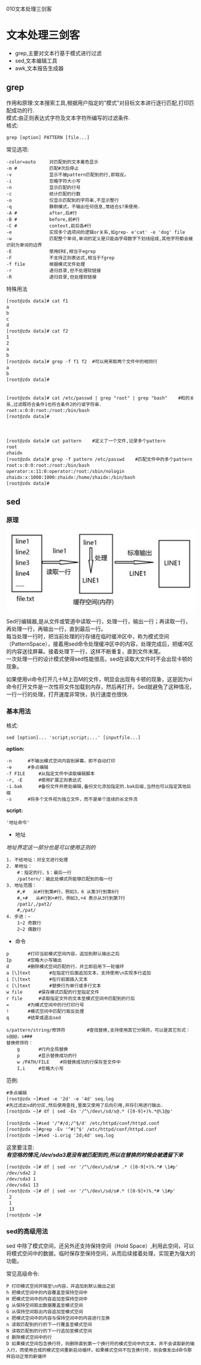 010文本处理三剑客

# 文本处理三剑客 


* grep,主要对文本行基于模式进行过滤
* sed,文本编辑工具  
* awk,文本报告生成器  

## grep  
作用和原理:文本搜索工具,根据用户指定的"模式"对目标文本进行逐行匹配,打印匹配成功的行.  
模式:由正则表达式字符及文本字符所编写的过滤条件.  
格式:  

```
grep [option] PATTERN [file...]
```

常见选项:  

```
-color=auto		对匹配到的文本着色显示
-m #			匹配#次后停止
-v				显示不被pattern匹配到的行,即取反。
-i				忽略字符大小写
-n				显示匹配的行号
-c				统计匹配的行数
-o				仅显示匹配到的字符串,不显示整行
-q				静默模式，不输出任何信息,常结合$?来使用.
-A #			after,后#行
-B #			before,前#行
-C #			context,前后各#行
-e				实现多个选项间的逻辑or关系,如grep- e'cat' -e 'dog' file
-w				匹配整个单词,单词的定义是只能由字母数字下划线组成,其他字符都会被识别为单词的边界
-E				使用ERE,相当于egrep
-F				不支持正则表达式,相当于fgrep
-f fi1e			根据模式文件处理
-r				递归目录,但不处理软链接
-R				递归目录,但处理软链接
```

特殊用法

```
[root@zdx data]# cat f1
a
b
c
d
[root@zdx data]# cat f2
1
2
a
b
[root@zdx data]# grep -f f1 f2	#可以用来取两个文件中的相同行  
a
b
[root@zdx data]#


[root@zdx data]# cat /etc/passwd | grep "root" | grep "bash" 	#和的关系,过滤既符合条件1也符合条件2的行或字符串. 
root:x:0:0:root:/root:/bin/bash
[root@zdx data]#

 

[root@zdx data]# cat pattern	#定义了一个文件,记录多个pattern
root
zhaidx
[root@zdx data]# grep -f pattern /etc/passwd	#匹配文件中的多个pattern
root:x:0:0:root:/root:/bin/bash
operator:x:11:0:operator:/root:/sbin/nologin
zhaidx:x:1000:1000:zhaidx:/home/zhaidx:/bin/bash
[root@zdx data]#

 ```


## sed  

### 原理  
![](https://raw.githubusercontent.com/ZhaiD0ngxue/pics/main/img/10-1.png) 

Sed行编辑器,是从文件或管道中读取一行，处理一行，输出一行；再读取一行，再处理一行，再输出一行，直到最后一行。  
每当处理一行时，把当前处理的行存储在临时缓冲区中，称为模式空间（PatternSpace），接着用sed命令处理缓冲区中的内容，处理完成后，把缓冲区的内容送往屏幕。接着处理下一行，这样不断重复，直到文件末尾。  
一次处理一行的设计模式使得sed性能很高，sed在读取大文件时不会出现卡顿的现象。  

如果使用vi命令打开几十M上百M的文件，明显会出现有卡顿的现象，这是因为vi命令打开文件是一次性将文件加载到内存，然后再打开。Sed就避免了这种情况，一行一行的处理，打开速度非常快，执行速度也很快.  

### 基本用法  

格式:  

```
sed [option]... 'script;script;...' [inputfile...]
```  

**option:**  

```
-n 		#不输出模式空间内容到屏幕，即不自动打印
-e 		#多点编辑
-f FILE 	#从指定文件中读取编辑脚本
-r, -E 		#使用扩展正则表达式
-i.bak 		#备份文件并原处编辑,备份文化添加指定的.bak后缀,当然也可以指定其他后缀
-s 		#将多个文件视为独立文件，而不是单个连续的长文件流
```

**script:**  

```
'地址命令'
```

* 地址 


*地址界定这一部分也是可以使用正则的*
```
1. 不给地址：对全文进行处理
2. 单地址：
	#：指定的行，$：最后一行
	/pattern/：被此处模式所能够匹配到的每一行
3. 地址范围：
	#,#   从#行到第#行，例如3，6 从第3行到第6行
	#,+#   从#行到+#行，例如3,+4 表示从3行到第7行
	/pat1/,/pat2/
	#,/pat/
4. 步进：~
	1~2 奇数行
	2~2 偶数行
```  

* 命令  

```
p 		#打印当前模式空间内容，追加到默认输出之后
Ip		#忽略大小写输出
d 		#删除模式空间匹配的行，并立即启用下一轮循环
a [\]text 		#在指定行后面追加文本，支持使用\n实现多行追加
i [\]text 		#在行前面插入文本
c [\]text 		#替换行为单行或多行文本
w file 		#保存模式匹配的行至指定文件
r file 		#读取指定文件的文本至模式空间中匹配到的行后
= 		#为模式空间中的行打印行号
! 		#模式空间中匹配行取反处理
q 		#结束或退出sed

s/pattern/string/修饰符 		#查找替换,支持使用其它分隔符，可以是其它形式：s@@@，s###
替换修饰符：
	g 		#行内全局替换
	p 		#显示替换成功的行
	w /PATH/FILE 	#将替换成功的行保存至文件中
	I,i 	#忽略大小写
```  


范例:  

```
#多点编辑
[root@zdx ~]#sed -e '2d' -e '4d' seq.log
#先过滤出sd的分区,然后使用查找,里面又使用了后向引用,并将引用进行输出.
[root@zdx ~]# df | sed -En '/^\/dev\/sd/s@.* ([0-9]+)%.*@\1@p'	

[root@zdx ~]#sed '/^#/d;/^$/d' /etc/httpd/conf/httpd.conf
[root@zdx ~]#grep -Ev '^#|^$' /etc/httpd/conf/httpd.conf
[root@zdx ~]#sed -i.orig '2d;4d' seq.log
```  

这里要注意:  
***有空格的情况,/dev/sda3是没有被匹配到的,所以在替换的时候会被遗留下来***
```
[root@zdx ~]# df | sed -nr '/^\/dev\/sd/s# .* ([0-9]+)%.*# \1#p'
/dev/sda2 2
/dev/sda3 1
/dev/sda1 13
[root@zdx ~]# df | sed -nr '/^\/dev\/sd/s#.* ([0-9]+)%.*# \1#p'
 2
 1
 13
[root@zdx ~]# 
```

### sed的高级用法  
sed 中除了模式空间，还另外还支持保持空间（Hold Space）,利用此空间，可以将模式空间中的数据，临时保存至保持空间，从而后续接着处理，实现更为强大的功能。  

常见高级命令:

```
P 打印模式空间开端至\n内容，并追加到默认输出之前
h 把模式空间中的内容覆盖至保持空间中
H 把模式空间中的内容追加至保持空间中
g 从保持空间取出数据覆盖至模式空间
G 从保持空间取出内容追加至模式空间
x 把模式空间中的内容与保持空间中的内容进行互换
n 读取匹配到的行的下一行覆盖至模式空间
N 读取匹配到的行的下一行追加至模式空间
d 删除模式空间中的行
D 如果模式空间包含换行符，则删除直到第一个换行符的模式空间中的文本，并不会读取新的输入行，而使用合成的模式空间重新启动循环。如果模式空间不包含换行符，则会像发出d命令那样启动正常的新循环
```  

